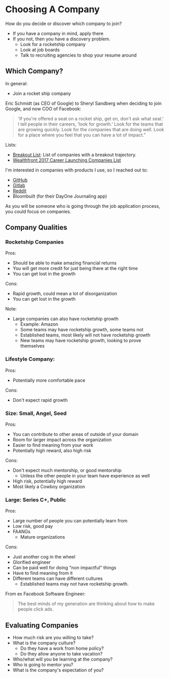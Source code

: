 # Choosing A Company

How do you decide or discover which company to join?

* If you have a company in mind, apply there
* If you not, then you have a discovery problem.
  * Look for a rocketship company
  * Look at job boards
  * Talk to recruiting agencies to shop your resume around

## Which Company?

In general:

* Join a rocket ship company

Eric Schmidt (as CEO of Google) to Sheryl Sandberg when deciding to join Google, and now COO of Facebook:

> 'If you're offered a seat on a rocket ship, get on, don't ask what seat.' I tell people in their careers, ‘look for growth.’ Look for the teams that are growing quickly. Look for the companies that are doing well. Look for a place where you feel that you can have a lot of impact.”

Lists:

* [Breakout List](https://breakoutlist.com): List of companies with a breakout trajectory.
* [Wealthfront 2017 Career Launching Companies List](https://blog.wealthfront.com/2017-career-launching-companies-list/)

I'm interested in companies with products I use, so I reached out to:

* [GitHub](https://github.com/about/careers)
* [Gitlab](https://about.gitlab.com/jobs/apply/)
* [Reddit](https://www.redditinc.com/careers)
* Bloombuilt (for their DayOne Journaling app)

As you will be someone who is going through the job application process, you could focus on companies.

## Company Qualities

### Rocketship Companies

Pros:

* Should be able to make amazing financial returns
* You will get more credit for just being there at the right time
* You can get lost in the growth

Cons:

* Rapid growth, could mean a lot of disorganization
* You can get lost in the growth

Note:

* Large companies can also have rocketship growth
  * Example: Amazon
  * Some teams may have rocketship growth, some teams not
  * Established teams, most likely will not have rocketship growth
  * New teams may have rocketship growth, looking to prove themselves

### Lifestyle Company:

Pros:

* Potentially more comfortable pace

Cons:

* Don't expect rapid growth

### Size: Small, Angel, Seed

Pros:

* You can contribute to other areas of outside of your domain
* Room for larger impact across the organization
* Easier to find meaning from your work
* Potentially high reward, also high risk

Cons:

* Don't expect much mentorship, or good mentorship
  * Unless the other people in your team have experience as well
* High risk, potentially high reward
* Most likely a Cowboy organization

### Large: Series C+, Public

Pros:

* Large number of people you can potentially learn from
* Low risk, good pay
* FAANGs
  * Mature organizations

Cons:

* Just another cog in the wheel
* Glorified engineer
* Can be paid well for doing "non impactful" things
* Have to find meaning from it
* Different teams can have different cultures
  * Established teams may not have rocketship growth.

From ex Facebook Software Engineer:

> The best minds of my generation are thinking about how to make people click ads.

## Evaluating Companies

* How much risk are you willing to take?
* What is the company culture?
  * Do they have a work from home policy?
  * Do they allow anyone to take vacation?
* Who/what will you be learning at the company?
* Who is going to mentor you?
* What is the company's expectation of you?
